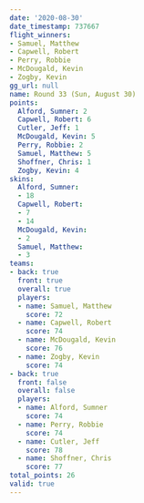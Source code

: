 ```yaml
---
date: '2020-08-30'
date_timestamp: 737667
flight_winners:
- Samuel, Matthew
- Capwell, Robert
- Perry, Robbie
- McDougald, Kevin
- Zogby, Kevin
gg_url: null
name: Round 33 (Sun, August 30)
points:
  Alford, Sumner: 2
  Capwell, Robert: 6
  Cutler, Jeff: 1
  McDougald, Kevin: 5
  Perry, Robbie: 2
  Samuel, Matthew: 5
  Shoffner, Chris: 1
  Zogby, Kevin: 4
skins:
  Alford, Sumner:
  - 18
  Capwell, Robert:
  - 7
  - 14
  McDougald, Kevin:
  - 2
  Samuel, Matthew:
  - 3
teams:
- back: true
  front: true
  overall: true
  players:
  - name: Samuel, Matthew
    score: 72
  - name: Capwell, Robert
    score: 74
  - name: McDougald, Kevin
    score: 76
  - name: Zogby, Kevin
    score: 74
- back: true
  front: false
  overall: false
  players:
  - name: Alford, Sumner
    score: 74
  - name: Perry, Robbie
    score: 74
  - name: Cutler, Jeff
    score: 78
  - name: Shoffner, Chris
    score: 77
total_points: 26
valid: true
---
```

